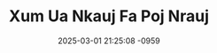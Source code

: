 ---
layout: movie-video-data
date: 2025-03-01 21:25:08 -0959
categories: movie

# Site Attributes
title: "Xum Ua Nkauj Fa Poj Nrauj"
permalink: "/movie/Xum_Ua_Nkauj_Fa_Poj_Nrauj"

# Movie Attributes
synopsis: "Poj nrauj yeej tsis yog zoo zoo ua thiab tsis yog nkauj fa. Poj nrauj yuav phem txhua tus yog li no Hmoob Seev Yis (Hmong Shee Yee) thiaj li tau tsim zaj yeeb yaj kiab no thuav tawm rau niam txiv kwv tij neej tsa sawv daws saib seb yog vim li cas Paj Xias thiaj xum ua nkauj fa poj nrauj. Nej sim soj qab siab mus seb Paj Xias lub neej yuav xaus mus li cas. Ua tsaug. "
producer: "Hmong Shee Yee Video Productions"
director: ""
writer: ""
video_link: "https://youtu.be/BZ5EqDvuld4?si=PXsw7F40VtKJ5T-w"
genre: "Romance"
year: ""
release_type: "DVD"
storage: "Center for Hmong Studies"
thumbnail: "/assets/images/movie_thumbnails/Xum Ua Nkauj Fa Poj Nrauj.jpeg"
publishing_company: "Hmong Shee Yee Video Productions"

# Sequels + Parts
base_movie: ""
total_parts: 0
sequel: ""

# Movie Cast
cast:
- name: "Tsom Xyooj"
- name: "Maiv Xis Yaj"
---